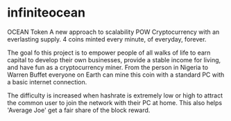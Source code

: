 # infiniteocean
OCEAN Token
A new approach to scalability
POW Cryptocurrency with an everlasting supply. 4 coins minted every minute, of everyday, forever.

The goal fo this project is to empower people of all walks of life to earn capital to develop their own businesses, provide a stable income for living, and have fun as a cryptocurrency miner. From the person in Nigeria to Warren Buffet everyone on Earth can mine this coin with a standard PC with a basic internet connection.

The difficulty is increased when hashrate is extremely low or high to attract the common user to join the network with their PC at home. This also helps 'Average Joe' get a fair share of the block reward.
